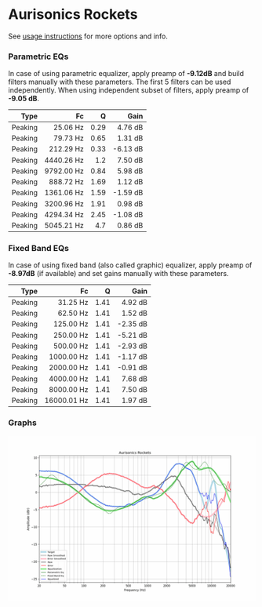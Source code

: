 # Aurisonics Rockets
See [usage instructions](https://github.com/jaakkopasanen/AutoEq#usage) for more options and info.

### Parametric EQs
In case of using parametric equalizer, apply preamp of **-9.12dB** and build filters manually
with these parameters. The first 5 filters can be used independently.
When using independent subset of filters, apply preamp of **-9.05 dB**.

| Type    | Fc         |    Q | Gain     |
|--------:|-----------:|-----:|---------:|
| Peaking | 25.06 Hz   | 0.29 | 4.76 dB  |
| Peaking | 79.73 Hz   | 0.65 | 1.31 dB  |
| Peaking | 212.29 Hz  | 0.33 | -6.13 dB |
| Peaking | 4440.26 Hz | 1.2  | 7.50 dB  |
| Peaking | 9792.00 Hz | 0.84 | 5.98 dB  |
| Peaking | 888.72 Hz  | 1.69 | 1.12 dB  |
| Peaking | 1361.06 Hz | 1.59 | -1.59 dB |
| Peaking | 3200.96 Hz | 1.91 | 0.98 dB  |
| Peaking | 4294.34 Hz | 2.45 | -1.08 dB |
| Peaking | 5045.21 Hz | 4.7  | 0.86 dB  |

### Fixed Band EQs
In case of using fixed band (also called graphic) equalizer, apply preamp of **-8.97dB**
(if available) and set gains manually with these parameters.

| Type    | Fc          |    Q | Gain     |
|--------:|------------:|-----:|---------:|
| Peaking | 31.25 Hz    | 1.41 | 4.92 dB  |
| Peaking | 62.50 Hz    | 1.41 | 1.52 dB  |
| Peaking | 125.00 Hz   | 1.41 | -2.35 dB |
| Peaking | 250.00 Hz   | 1.41 | -5.21 dB |
| Peaking | 500.00 Hz   | 1.41 | -2.93 dB |
| Peaking | 1000.00 Hz  | 1.41 | -1.17 dB |
| Peaking | 2000.00 Hz  | 1.41 | -0.91 dB |
| Peaking | 4000.00 Hz  | 1.41 | 7.68 dB  |
| Peaking | 8000.00 Hz  | 1.41 | 7.50 dB  |
| Peaking | 16000.01 Hz | 1.41 | 1.97 dB  |

### Graphs
![](./Aurisonics%20Rockets.png)